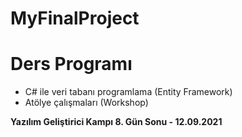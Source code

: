 # MyFinalProject

<h1>Ders Programı</h1>

* C# ile veri tabanı programlama (Entity Framework)
* Atölye çalışmaları (Workshop)

<b>Yazılım Geliştirici Kampı 8. Gün Sonu - 12.09.2021</b>

